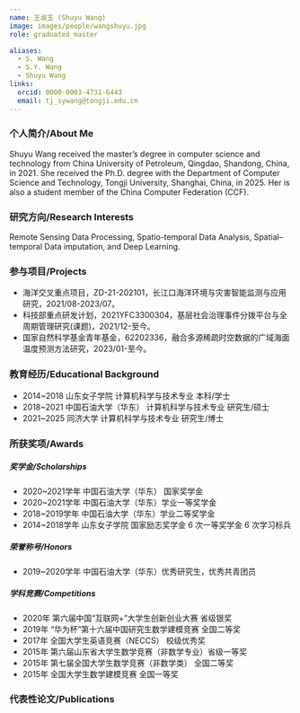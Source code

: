 ```yaml
---
name: 王淑玉 (Shuyu Wang)
image: images/people/wangshuyu.jpg
role: graduated_master

aliases:
  - S. Wang
  - S.Y. Wang
  - Shuyu Wang
links:
  orcid: 0000-0003-4731-6443
  email: tj_sywang@tongji.edu.cn
---
```


### 个人简介/About Me
Shuyu Wang received the master’s degree in computer science and technology from China University of Petroleum, Qingdao, Shandong, China, in 2021.
She received the Ph.D. degree with the Department of Computer Science and Technology, Tongji University, Shanghai, China, in 2025. Her is also a student member of the China Computer Federation (CCF).

### 研究方向/Research Interests
Remote Sensing Data Processing, Spatio-temporal Data Analysis, Spatial–temporal Data imputation, and Deep Learning.

### 参与项目/Projects
- 海洋交叉重点项目，ZD-21-202101，长江口海洋环境与灾害智能监测与应用研究，2021/08-2023/07。
- 科技部重点研发计划，2021YFC3300304，基层社会治理事件分拨平台与全周期管理研究(课题)，2021/12-至今。
- 国家自然科学基金青年基金，62202336，融合多源稀疏时空数据的广域海面温度预测方法研究，2023/01-至今。

### 教育经历/Educational Background
- 2014~2018 山东女子学院 计算机科学与技术专业 本科/学士
- 2018~2021 中国石油大学（华东） 计算机科学与技术专业 研究生/硕士
- 2021~2025 同济大学 计算机科学与技术专业 研究生/博士

### 所获奖项/Awards

##### 奖学金/Scholarships
- 2020~2021学年 中国石油大学（华东） 国家奖学金
- 2020~2021学年 中国石油大学（华东）学业一等奖学金
- 2018~2019学年 中国石油大学（华东）学业二等奖学金
- 2014~2018学年 山东女子学院 国家励志奖学金 6 次一等奖学金 6 次学习标兵 
  
##### 荣誉称号/Honors
- 2019~2020学年 中国石油大学（华东）优秀研究生，优秀共青团员 
  
##### 学科竞赛/Competitions
- 2020年 第六届中国“互联网+”大学生创新创业大赛 省级银奖
- 2019年 “华为杯”第十六届中国研究生数学建模竞赛 全国二等奖 
- 2017年 全国大学生英语竞赛（NECCS） 校级优秀奖
- 2015年 第六届山东省大学生数学竞赛（非数学专业）省级一等奖
- 2015年 第七届全国大学生数学竞赛（非数学类） 全国二等奖
- 2015年 全国大学生数学建模竞赛 全国一等奖

### 代表性论文/Publications
